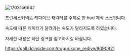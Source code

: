 ![1703156642](https://github.com/MelissaJSM/princessConnect_Car_HUD/assets/91932382/5471f551-2c82-496c-9b74-7fbaac97ae44)

프린세스커넥트 리다이브 캐릭터를 주제로 한 hud 제작 소스입니다.

속도에 따른 캐릭터가 달려가는 속도가 달라지도록 하였습니다.

자세한 내용은 하단 링크를 참고하시길 바랍니다.

https://gall.dcinside.com/m/purikone_redive/8090821
